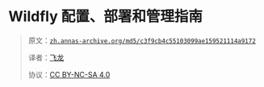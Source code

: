 # Wildfly 配置、部署和管理指南

> 原文：[`zh.annas-archive.org/md5/c3f9cb4c55103099ae159521114a9172`](https://zh.annas-archive.org/md5/c3f9cb4c55103099ae159521114a9172)
> 
> 译者：[飞龙](https://github.com/wizardforcel)
> 
> 协议：[CC BY-NC-SA 4.0](http://creativecommons.org/licenses/by-nc-sa/4.0/)

